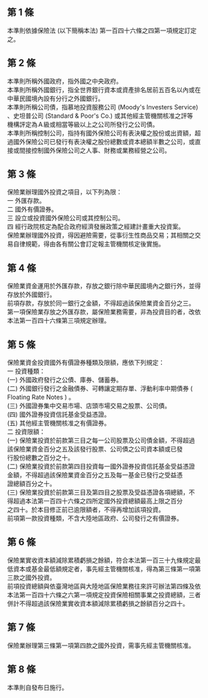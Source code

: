 第 1 條
-------
本準則依據保險法 (以下簡稱本法) 第一百四十六條之四第一項規定訂定  
之。

第 2 條
-------
本準則所稱外國政府，指外國之中央政府。  
本準則所稱外國銀行，指全世界銀行資本或資產排名居前五百名以內或在  
中華民國境內設有分行之外國銀行。  
本準則所稱公司債，指慕地投資服務公司 (Moody's Investers Service)  
、史坦普公司 (Standard & Poor's Co.)  或其他經主管機關核准之評等  
機構評定為Ａ級或相當等級以上之公司所發行之公司債。  
本準則所稱控制公司，指持有國外保險公司有表決權之股份或出資額，超  
過國外保險公司已發行有表決權之股份總數或資本總額半數之公司，或直  
接或間接控制國外保險公司之人事、財務或業務經營之公司。

第 3 條
-------
保險業辦理國外投資之項目，以下列為限：  
一  外匯存款。  
二  國外有價證券。  
三  設立或投資國外保險公司或其控制公司。  
四  經行政院核定為配合政府經濟發展政策之經建計畫重大投資案。  
保險業辦理國外投資，得因避險需要，從事衍生性商品交易；其相關之交  
易自律規範，得由各有關公會訂定報主管機關核定後實施。

第 4 條
-------
保險業資金運用於外匯存款，存放之銀行除中華民國境內之銀行外，並得  
存放於外國銀行。  
前項存款，存放於同一銀行之金額，不得超過該保險業資金百分之三。  
第一項保險業存放之外匯存款，屬保險業務需要，非為投資目的者，改依  
本法第一百四十六條第三項規定辦理。

第 5 條
-------
保險業資金投資國外有價證券種類及限額，應依下列規定：  
一  投資種類：  
 (一) 外國政府發行之公債、庫券、儲蓄券。  
 (二) 外國銀行發行之金融債券、可轉讓定期存單、浮動利率中期債券 (  
      Floating Rate Notes ) 。  
 (三) 外國證券集中交易市場、店頭市場交易之股票、公司債。  
 (四) 國外證券投資信託基金受益憑證。  
 (五) 其他經主管機關核准之有價證券。  
二  投資限額：  
 (一) 保險業投資於前款第三目之每一公司股票及公司債金額，不得超過  
      該保險業資金百分之五及該發行股票、公司債之公司資本額或已發  
      行股份總數之百分之十。  
 (二) 保險業投資於前款第四目投資每一國外證券投資信託基金受益憑證  
      金額，不得超過該保險業資金百分之五及每一基金已發行之受益憑  
      證總額百分之十。  
 (三) 保險業投資於前款第三目及第四目之股票及受益憑證各項總額，不  
      得超過本法第一百四十六條之四所定國外投資總額最高上限之百分  
      之四十。於本目修正前已逾限額者，不得再增加該項投資。  
前項第一款投資種類，不含大陸地區政府、公司發行之有價證券。

第 6 條
-------
保險業實收資本額減除累積虧損之餘額，符合本法第一百三十九條規定最  
低資本或基金最低額規定者，事先經主管機關核准，得為第三條第一項第  
三款之國外投資。  
前項投資總額與依臺灣地區與大陸地區保險業務往來許可辦法第四條及依  
本法第一百四十六條之六第一項規定投資保險相關事業之投資總額，三者  
併計不得超過該保險業實收資本額減除累積虧損之餘額百分之四十。

第 7 條
-------
保險業辦理第三條第一項第四款之國外投資，需事先經主管機關核准。

第 8 條
-------
本準則自發布日施行。

